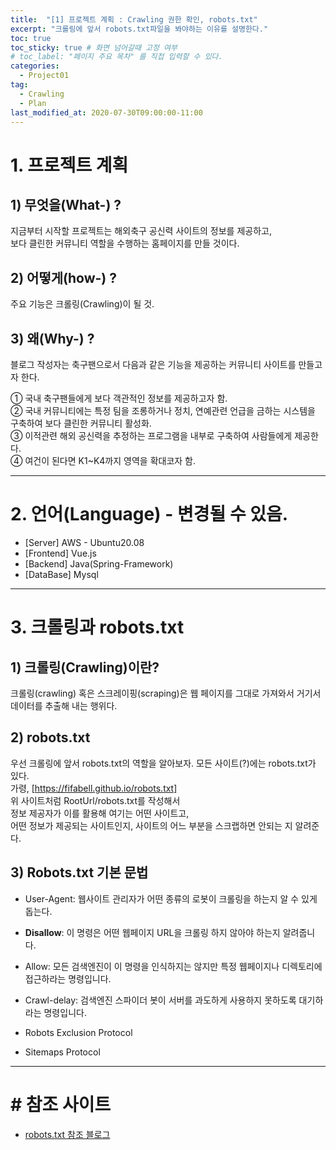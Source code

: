 ```yaml
---
title:  "[1] 프로젝트 계획 : Crawling 권한 확인, robots.txt"
excerpt: "크롤링에 앞서 robots.txt파일을 봐야하는 이유를 설명한다."
toc: true
toc_sticky: true # 화면 넘어갈때 고정 여부
# toc_label: "페이지 주요 목차" 를 직접 입력할 수 있다.
categories:
  - Project01
tag:
  - Crawling
  - Plan
last_modified_at: 2020-07-30T09:00:00-11:00
---
```


# 1. 프로젝트 계획

## 1) 무엇을(What-) ?

지금부터 시작할 프로젝트는 해외축구 공신력 사이트의 정보를 제공하고,<br>
보다 클린한 커뮤니티 역할을 수행하는 홈페이지를 만들 것이다.

## 2) 어떻게(how-) ?

주요 기능은 크롤링(Crawling)이 될 것. 

## 3) 왜(Why-) ?

블로그 작성자는 축구팬으로서 다음과 같은 기능을 제공하는 커뮤니티 사이트를 만들고자 한다.<br>

① 국내 축구팬들에게 보다 객관적인 정보를 제공하고자 함.<br>
② 국내 커뮤니티에는 특정 팀을 조롱하거나 정치, 연예관련 언급을 금하는 시스템을 구축하여 보다 클린한 커뮤니티 활성화.<br>
③ 이적관련 해외 공신력을 추정하는 프로그램을 내부로 구축하여 사람들에게 제공한다.<br>
④ 여건이 된다면 K1~K4까지 영역을 확대코자 함.

---

# 2. 언어(Language) - 변경될 수 있음.

- [Server] AWS - Ubuntu20.08
- [Frontend] Vue.js
- [Backend] Java(Spring-Framework)
- [DataBase] Mysql

---

# 3. 크롤링과 robots.txt

## 1) 크롤링(Crawling)이란?<br>

크롤링(crawling) 혹은 스크레이핑(scraping)은 웹 페이지를 그대로 가져와서 거기서 데이터를 추출해 내는 행위다.

## 2) robots.txt

우선 크롤링에 앞서 robots.txt의 역할을 알아보자.
모든 사이트(?)에는 robots.txt가 있다.<br>
가령, [https://fifabell.github.io/robots.txt]<br> 
위 사이트처럼 RootUrl/robots.txt를 작성해서<br>
정보 제공자가 이를 활용해 여기는 어떤 사이트고, <br>
어떤 정보가 제공되는 사이트인지, 사이트의 어느 부분을 스크랩하면 안되는 지 알려준다.

## 3) Robots.txt 기본 문법

- User-Agent: 웹사이트 관리자가 어떤 종류의 로봇이 크롤링을 하는지 알 수 있게 돕는다.

- **Disallow**: 이 명령은 어떤 웹페이지 URL을 크롤링 하지 않아야 하는지 알려줍니다.

- Allow: 모든 검색엔진이 이 명령을 인식하지는 않지만 특정 웹페이지나 디렉토리에 접근하라는 명령입니다.

- Crawl-delay: 검색엔진 스파이더 봇이 서버를 과도하게 사용하지 못하도록 대기하라는 명령입니다.

- Robots Exclusion Protocol

- Sitemaps Protocol

---


# # 참조 사이트

- [robots.txt 참조 블로그](https://limelightkr.co.kr/robots-txt-그게-뭐죠/)